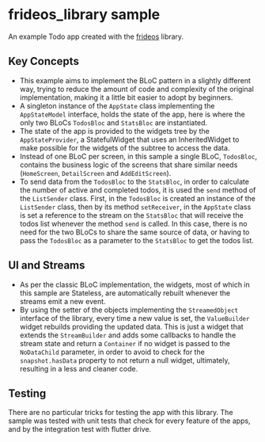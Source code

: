 # frideos_library sample

An example Todo app created with the [frideos](https://pub.dartlang.org/packages/frideos) library. 

## Key Concepts

- This example aims to implement the BLoC pattern in a slightly different way, trying to reduce the amount of code and complexity of the original implementation, making it a little bit easier to adopt by beginners.
- A singleton instance of the `AppState` class implementing the `AppStateModel` interface, holds the state of the app, here is where the only two BLoCs `TodosBloc` and `StatsBloc` are instantiated. 
- The state of the app is provided to the widgets tree by the `AppStateProvider`, a StatefulWidget that uses an InheritedWidget to make possible for the widgets of the subtree to access the data.
- Instead of one BLoC per screen, in this sample a single BLoC, `TodosBloc`, contains the business logic of the screens that share similar needs (`HomeScreen`, `DetailScreen` and `AddEditScreen`).
- To send data from the `TodosBloc` to the `StatsBloc`, in order to calculate the number of active and completed todos, it is used the `send` method of the `ListSender` class. First, in the `TodosBloc` is created an instance of the `ListSender` class, then by its method `setReceiver`, in the `AppState` class is set a reference to the stream on the `StatsBloc` that will receive the todos list whenever the method `send` is called. In this case, there is no need for the two BLoCs to share the same source of data, or having to pass the `TodosBloc` as a parameter to the `StatsBloc` to get the todos list.

## UI and Streams

- As per the classic BLoC implementation, the widgets, most of which in this sample are Stateless, are automatically rebuilt whenever the streams emit a new event. 
- By using the setter of the objects implementing the `StreamedObject` interface of the library, every time a new value is set, the `ValueBuilder` widget rebuilds providing the updated data. This is just a widget that extends the `StreamBuilder` and adds some callbacks to handle the stream state and return a `Container` if no widget is passed to the `NoDataChild` parameter, in order to avoid to check for the `snapshot.hasData` property to not return a null widget, ultimately, resulting in a less and cleaner code.

## Testing
There are no particular tricks for testing the app with this library. The sample was tested with unit tests that check for every feature of the apps, and by the integration test with flutter drive.